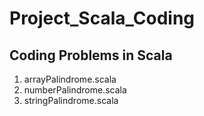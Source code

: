 # Project_Scala_Coding
Coding Problems in Scala
--------------------------------
1. arrayPalindrome.scala
2. numberPalindrome.scala
3. stringPalindrome.scala
